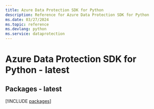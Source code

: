 ```yaml
---
title: Azure Data Protection SDK for Python
description: Reference for Azure Data Protection SDK for Python
ms.date: 03/27/2024
ms.topic: reference
ms.devlang: python
ms.service: dataprotection
---
```

# Azure Data Protection SDK for Python - latest
## Packages - latest
[!INCLUDE [packages](data-protection-index.md)]